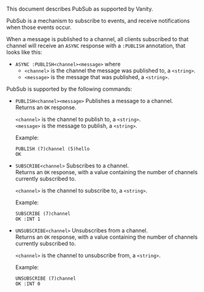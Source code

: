 This document describes PubSub as supported by Vanity.

PubSub is a mechanism to subscribe to events, and receive notifications when those events occur.  

When a message is published to a channel, all clients subscribed to that channel will receive an `ASYNC`  response with a `:PUBLISH` annotation, that looks like this:

- `ASYNC :PUBLISH<channel><message>`
  where
    - `<channel>` is the channel the message was published to, a `<string>`.
    - `<message>` is the message that was published, a `<string>`.


PubSub is supported by the following commands:

- `PUBLISH<channel><message>`
    Publishes a message to a channel.  
    Returns an `OK` response.

    `<channel>` is the channel to publish to, a `<string>`.  
    `<message>` is the message to publish, a `<string>`.

    Example:
    ```
    PUBLISH (7)channel (5)hello
    OK
    ```

- `SUBSCRIBE<channel>`
  Subscribes to a channel.  
  Returns an `OK` response, with a value containing the number of channels currently subscribed to.  

  `<channel>` is the channel to subscribe to, a `<string>`.

  Example:
  ```
  SUBSCRIBE (7)channel
  OK :INT 1
  ```

- `UNSUBSCRIBE<channel>`
  Unsubscribes from a channel.  
  Returns an `OK` response, with a value containing the number of channels currently subscribed to.  

  `<channel>` is the channel to unsubscribe from, a `<string>`.

  Example:
  ```
  UNSUBSCRIBE (7)channel
  OK :INT 0
  ```
